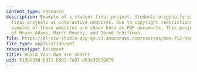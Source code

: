 ```yaml
---
content_type: resource
description: Example of a student final project. Students originally presented their
  final projects as interactive websites. Due to copyright restrictions, however,
  samples of these websites are shown here as PDF documents. This project is courtesy
  of Bryan Adams, Marco Monroy, and Jared Schiffman.
file: https://ol-ocw-studio-app-qa.s3.amazonaws.com/courses/mas-712-how-to-learn-almost-anything-spring-2001/513b933db371b5d27e87d53e33878879_Build_Your_Own_Ice_Skater.pdf
file_type: application/pdf
resourcetype: Document
title: Build Your Own Ice Skater
uid: 513b933d-b371-b5d2-7e87-d53e33878879
---
```

